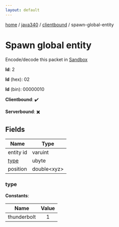 ```yaml
---
layout: default
---
```


[home](/)  /  [java340](/protocol/java340)  /  [clientbound](/protocol/java340/clientbound)  /  spawn-global-entity

# Spawn global entity

Encode/decode this packet in [Sandbox](../../../sandbox/java340#Clientbound.SpawnGlobalEntity)

**Id**: 2

**Id** (hex): 02

**Id** (bin): 00000010

**Clientbound**: ✔️

**Serverbound**: ✖️

## Fields

Name | Type
---|---
entity id | varuint
[type](#type) | ubyte
position | double&lt;xyz&gt;

### type

**Constants**:

Name | Value
---|:---:
thunderbolt | 1
